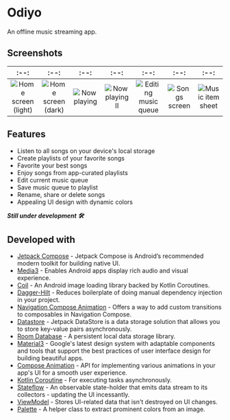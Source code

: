# Odiyo
An offline music streaming app.

## Screenshots
|:--:|:--:|:--:|:--:|:--:|:--:|:--:|
|:--:|:--:|:--:|:--:|:--:|:--:|:--:|
|![Home screen (light)](screenshots/home_screen_light)|![Home screen (dark)](screenshots/home_screen_dark)|![Now playing](screenshots/now_playing)|![Now playing II](screenshots/now_playing_II)|![Editing music queue](screenshots/editing_music_queue)|![Songs screen](screenshots/songs_screen)|![Music item sheet](screenshots/music_item_sheet)|

## Features
* Listen to all songs on your device's local storage
* Create playlists of your favorite songs
* Favorite your best songs
* Enjoy songs from app-curated playlists
* Edit current music queue
* Save music queue to playlist
* Rename, share or delete songs
* Appealing UI design with dynamic colors

***Still under development 🛠***

## Developed with
* [Jetpack Compose](https://developer.android.com/jetpack/compose) - Jetpack Compose is Android’s recommended modern toolkit for building native UI.
* [Media3](https://developer.android.com/guide/topics/media/media3) - Enables Android apps display rich audio and visual experience.
* [Coil](https://github.com/coil-kt/coil) - An Android image loading library backed by Kotlin Coroutines.
* [Dagger-Hilt](https://developer.android.com/training/dependency-injection/hilt-android) - Reduces boilerplate of doing manual dependency injection in your project.
* [Navigation Compose Animation](https://google.github.io/accompanist/navigation-animation) - Offers a way to add custom transitions to composables in Navigation Compose.
* [Datastore](https://developer.android.com/topic/libraries/architecture/datastore) - Jetpack DataStore is a data storage solution that allows you to store key-value pairs asynchronously.
* [Room Database](https://developer.android.com/training/data-storage/room) - A persistent local data storage library.
* [Material3](https://m3.material.io) - Google's latest design system with adaptable components and tools that support the best practices of user interface design for building beautiful apps.
* [Compose Animation](https://developer.android.com/jetpack/compose/animation) - API for implementing various animations in your app's UI for a smooth user experience.
* [Kotlin Coroutine](https://kotlinlang.org/docs/coroutines-overview.html) - For executing tasks asynchronously.
* [Stateflow](https://developer.android.com/kotlin/flow/stateflow-and-sharedflow) - An observable state-holder that emits data stream to its collectors - updating the UI incessantly.
* [ViewModel](https://developer.android.com/topic/libraries/architecture/viewmodel) - Stores UI-related data that isn't destroyed on UI changes.
* [Palette](https://developer.android.com/reference/androidx/palette/graphics/Palette) - A helper class to extract prominent colors from an image.